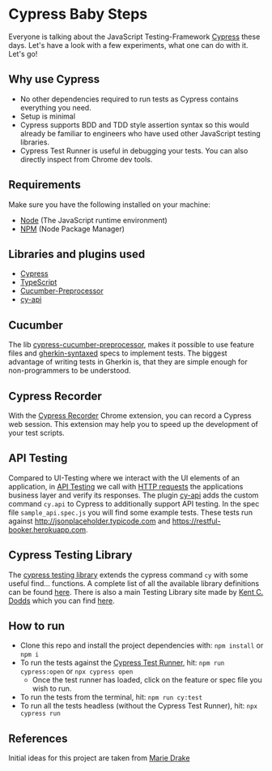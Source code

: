 # Cypress Baby Steps

Everyone is talking about the JavaScript Testing-Framework [Cypress](https://www.cypress.io/) these days.
Let's have a look with a few experiments, what one can do with it. Let's go!

## Why use Cypress
- No other dependencies required to run tests as Cypress contains everything you need.
- Setup is minimal
- Cypress supports BDD and TDD style assertion syntax so this would already be familiar to engineers who have used other JavaScript testing libraries.
- Cypress Test Runner is useful in debugging your tests. You can also directly inspect from Chrome dev tools.  

## Requirements
Make sure you have the following installed on your machine:

- [Node](https://nodejs.org) (The JavaScript runtime environment)
- [NPM](https://nodejs.org/en/knowledge/getting-started/npm/what-is-npm/) (Node Package Manager)

## Libraries and plugins used
- [Cypress](https://www.cypress.io/)
- [TypeScript](https://docs.cypress.io/guides/tooling/typescript-support.html#Install-TypeScript)
- [Cucumber-Preprocessor](https://github.com/TheBrainFamily/cypress-cucumber-preprocessor)
- [cy-api](https://github.com/bahmutov/cy-api)

## Cucumber
The lib [cypress-cucumber-preprocessor](https://github.com/TheBrainFamily/cypress-cucumber-preprocessor), makes it possible
to use feature files and [gherkin-syntaxed](https://www.guru99.com/gherkin-test-cucumber.html) specs to implement tests.
The biggest advantage of writing tests in Gherkin is, that they are simple enough for non-programmers to be understood.

## Cypress Recorder
With the [Cypress Recorder](http://www.cypressrecorder.com/) Chrome extension, you can record a Cypress web session.
This extension may help you to speed up the development of your test scripts.

## API Testing
Compared to UI-Testing where we interact with the UI elements of an application, in [API Testing](https://www.edureka.co/blog/what-is-api-testing)
we call with [HTTP requests](https://en.wikipedia.org/wiki/Hypertext_Transfer_Protocol) the applications business layer
and verify its responses. The plugin [cy-api](https://github.com/bahmutov/cy-api) adds the custom command `cy.api` 
to Cypress to additionally support API testing.
In the spec file ``sample_api.spec.js`` you will find some example tests. These tests run against
http://jsonplaceholder.typicode.com and https://restful-booker.herokuapp.com.

## Cypress Testing Library
The [cypress testing library](https://github.com/testing-library/cypress-testing-library) extends the cypress command ``cy`` with some useful find... functions.
A complete list of all the available library definitions can be found [here](https://github.com/DefinitelyTyped/DefinitelyTyped/blob/master/types/testing-library__cypress/index.d.ts).
There is also a main Testing Library site made by [Kent C. Dodds](https://twitter.com/kentcdodds ) which you can find [here](https://testing-library.com/).

## How to run
* Clone this repo and install the project dependencies with:
`npm install` or `npm i`
* To run the tests against the [Cypress Test Runner](https://docs.cypress.io/guides/core-concepts/test-runner.html#Overview), hit: `npm run cypress:open` or `npx cypress open`
    * Once the test runner has loaded, click on the feature or spec file you wish to run.
* To run the tests from the terminal, hit:
`npm run cy:test`
* To run all the tests headless (without the Cypress Test Runner), hit: `npx cypress run`

## References
Initial ideas for this project are taken from [Marie Drake](https://github.com/mdcruz)